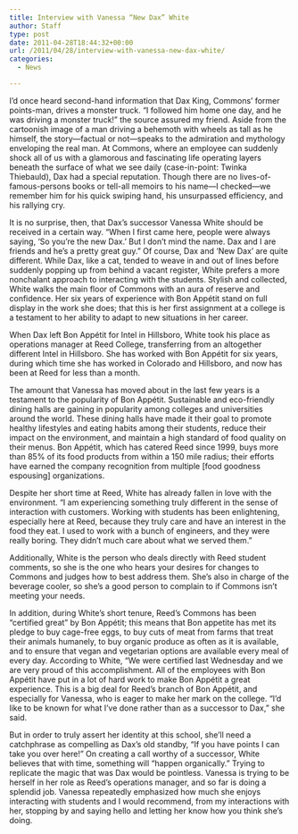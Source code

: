 ```yaml
---
title: Interview with Vanessa “New Dax” White
author: Staff
type: post
date: 2011-04-28T18:44:32+00:00
url: /2011/04/28/interview-with-vanessa-new-dax-white/
categories:
  - News

---
```

I’d once heard second-hand information that Dax King, Commons’ former points-man, drives a monster truck. “I followed him home one day, and he was driving a monster truck!” the source assured my friend. Aside from the cartoonish image of a man driving a behemoth with wheels as tall as he himself, the story—factual or not—speaks to the admiration and mythology enveloping the real man. At Commons, where an employee can suddenly shock all of us with a glamorous and fascinating life operating layers beneath the surface of what we see daily (case-in-point: Twinka Thiebauld), Dax had a special reputation. Though there are no lives-of-famous-persons books or tell-all memoirs to his name—I checked—we remember him for his quick swiping hand, his unsurpassed efficiency, and his rallying cry.

It is no surprise, then, that Dax’s successor Vanessa White should be received in a certain way. “When I first came here, people were always saying, ‘So you’re the new Dax.’ But I don’t mind the name. Dax and I are friends and he’s a pretty great guy.” Of course, Dax and ‘New Dax’ are quite different. While Dax, like a cat, tended to weave in and out of lines before suddenly popping up from behind a vacant register, White prefers a more nonchalant approach to interacting with the students. Stylish and collected, White walks the main floor of Commons with an aura of reserve and confidence. Her six years of experience with Bon Appétit stand on full display in the work she does; that this is her first assignment at a college is a testament to her ability to adapt to new situations in her career.

When Dax left Bon Appétit for Intel in Hillsboro, White took his place as operations manager at Reed College, transferring from an altogether different Intel in Hillsboro. She has worked with Bon Appétit for six years, during which time she has worked in Colorado and Hillsboro, and now has been at Reed for less than a month.

The amount that Vanessa has moved about in the last few years is a testament to the popularity of Bon Appétit. Sustainable and eco-friendly dining halls are gaining in popularity among colleges and universities around the world. These dining halls have made it their goal to promote healthy lifestyles and eating habits among their students, reduce their impact on the environment, and maintain a high standard of food quality on their menus. Bon Appétit, which has catered Reed since 1999, buys more than 85% of its food products from within a 150 mile radius; their efforts have earned the company recognition from multiple [food goodness espousing] organizations.

Despite her short time at Reed, White has already fallen in love with the environment. “I am experiencing something truly different in the sense of interaction with customers. Working with students has been enlightening, especially here at Reed, because they truly care and have an interest in the food they eat. I used to work with a bunch of engineers, and they were really boring. They didn’t much care about what we served them.”

Additionally, White is the person who deals directly with Reed student comments, so she is the one who hears your desires for changes to Commons and judges how to best address them. She’s also in charge of the beverage cooler, so she’s a good person to complain to if Commons isn’t meeting your needs.

In addition, during White’s short tenure, Reed’s Commons has been “certified great” by Bon Appétit; this means that Bon appetite has met its pledge to buy cage-free eggs, to buy cuts of meat from farms that treat their animals humanely, to buy organic produce as often as it is available, and to ensure that vegan and vegetarian options are available every meal of every day. According to White, “We were certified last Wednesday and we are very proud of this accomplishment. All of the employees with Bon Appétit have put in a lot of hard work to make Bon Appétit a great experience. This is a big deal for Reed’s branch of Bon Appétit, and especially for Vanessa, who is eager to make her mark on the college. “I’d like to be known for what I’ve done rather than as a successor to Dax,” she said.

But in order to truly assert her identity at this school, she’ll need a catchphrase as compelling as Dax’s old standby, “If you have points I can take you over here!” On creating a call worthy of a successor, White believes that with time, something will “happen organically.” Trying to replicate the magic that was Dax would be pointless. Vanessa is trying to be herself in her role as Reed’s operations manager, and so far is doing a splendid job. Vanessa repeatedly emphasized how much she enjoys interacting with students and I would recommend, from my interactions with her, stopping by and saying hello and letting her know how you think she’s doing.
